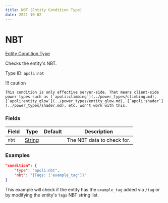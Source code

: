 ```yaml
---
title: NBT (Entity Condition Type)
date: 2021-10-02
---
```


# NBT

[Entity Condition Type](../entity_condition_types.md)

Checks the entity's NBT.

Type ID: `apoli:nbt`

!!! caution

    This condition is only effective server-side. That means client-side power types such as [`apoli:climbing`](../power_types/climbing.md), [`apoli:entity_glow`](../power_types/entity_glow.md), [`apoli:shader`](../power_types/shader.md), etc. won't work with this.

### Fields

Field  | Type                              | Default | Description
-------|-----------------------------------|---------|------------
`nbt`  | [String](../data_types/string.md) |         | The NBT data to check for.

### Examples

```json
"condition": {
    "type": "apoli:nbt",
    "nbt": "{Tags: ['example_tag']}"
}
```

This example will check if the entity has the `example_tag` added via `/tag` or by modifying the entity's `Tags` NBT string list.
